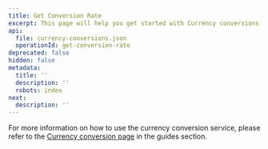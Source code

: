```yaml
---
title: Get Conversion Rate
excerpt: This page will help you get started with Currency conversions.
api:
  file: currency-conversions.json
  operationId: get-conversion-rate
deprecated: false
hidden: false
metadata:
  title: ''
  description: ''
  robots: index
next:
  description: ''
---
```

For more information on how to use the currency conversion service, please refer to the [Currency conversion page](doc:currency-conversion-copy#introduction) in the guides section.
